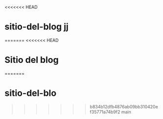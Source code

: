 <<<<<<< HEAD
# sitio-del-blog jj
=======
<<<<<<< HEAD
# Sitio del blog
=======
# sitio-del-blo
>>>>>>> b834b12dfb4876ab09bb310420ef35771a74b9f2
>>>>>>> main
